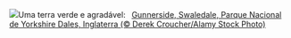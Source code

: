 ![](https://www.bing.com/th?id=OHR.YorkshireDalesNP_PT-BR5805097424_UHD.jpg&w=1000)Uma terra verde e agradável:&nbsp;&ensp;[Gunnerside, Swaledale, Parque Nacional de Yorkshire Dales, Inglaterra (© Derek Croucher/Alamy Stock Photo)](https://www.bing.com/th?id=OHR.YorkshireDalesNP_PT-BR5805097424_UHD.jpg)
<br><br/>
